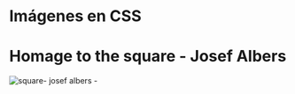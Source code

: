 # Imágenes en CSS
# Homage to the square - Josef Albers
![square- josef albers -](https://user-images.githubusercontent.com/75874629/109595091-9d05a800-7af2-11eb-9632-a7f304a1cd6d.png)
